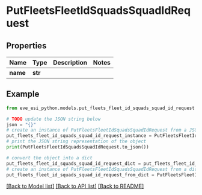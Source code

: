 # PutFleetsFleetIdSquadsSquadIdRequest


## Properties

Name | Type | Description | Notes
------------ | ------------- | ------------- | -------------
**name** | **str** |  | 

## Example

```python
from eve_esi_python.models.put_fleets_fleet_id_squads_squad_id_request import PutFleetsFleetIdSquadsSquadIdRequest

# TODO update the JSON string below
json = "{}"
# create an instance of PutFleetsFleetIdSquadsSquadIdRequest from a JSON string
put_fleets_fleet_id_squads_squad_id_request_instance = PutFleetsFleetIdSquadsSquadIdRequest.from_json(json)
# print the JSON string representation of the object
print(PutFleetsFleetIdSquadsSquadIdRequest.to_json())

# convert the object into a dict
put_fleets_fleet_id_squads_squad_id_request_dict = put_fleets_fleet_id_squads_squad_id_request_instance.to_dict()
# create an instance of PutFleetsFleetIdSquadsSquadIdRequest from a dict
put_fleets_fleet_id_squads_squad_id_request_from_dict = PutFleetsFleetIdSquadsSquadIdRequest.from_dict(put_fleets_fleet_id_squads_squad_id_request_dict)
```
[[Back to Model list]](../README.md#documentation-for-models) [[Back to API list]](../README.md#documentation-for-api-endpoints) [[Back to README]](../README.md)


